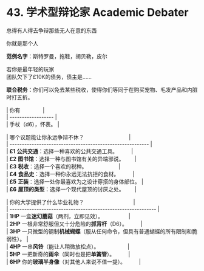 # 43. 学术型辩论家 Academic Debater  
  
总得有人得去争辩那些无人在意的东西  
  
你就是那个人  
  
**范例名字**：斯特罗曼，拖鞋，胡贝勒，皮尔  
  
若你是最年轻的玩家  
团队欠下了£10K的债务，债主是……  
  
**联合税务**：你们可以免去某些税收，使得你们等同于在购买宠物、毛发产品和内脏时打五折。  
  
  
| 你有               |  
| ------------------ |  
| 手杖（d6），怀表。 |  
  
| 哪个议题能让你永远争辩不休？                              |  
| --------------------------------------------------------- |  
| **£1** **公共交通**：选择一种喜欢的公共交通工具。         |  
| **£2** **图书馆**：选择一种与图书馆有关的异端邪说。       |  
| **£3** **税收**：选择一个喜欢的税种。                     |  
| **£4** **食品史**：选择一种你永远无法抗拒的食材。         |  
| **£5** **正装**：选择一处你最喜欢为之设计穿搭的身体部位。 |  
| **£6** **屋顶的类型**：选择一个现代屋顶的讨厌之处。       |  
  
| 你的大学提供了什么毕业礼物？                                 |  
| ------------------------------------------------------------ |  
| **1HP** 一盒**迷幻蘑菇**（两剂，立即见效）。                 |  
| **2HP** 一根非常舒服但又十分危险的**抓背杆**（D6）。         |  
| **3HP** 一只微型的钢制**机械蝴蝶**（服从任何命令，但具有普通蝴蝶的所有限制和脆弱性）。 |  
| **4HP** 一串**风铃**（能让人稍微放松点）。                   |  
| **5HP** 一把新奇的**雨伞**（同时也是把**单簧管**）。         |  
| **6HP** 你的**玻璃半身像**（对其他人来说不值一提）。         |